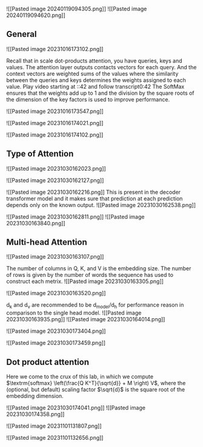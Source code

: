 ![[Pasted image 20240119094305.png]]
![[Pasted image 20240119094620.png]]
## General 
![[Pasted image 20231016173102.png]]

Recall that in scale dot-products attention, you have queries, keys and values. The attention layer outputs contacts vectors for each query. And the context vectors are weighted sums of the values where the similarity between the queries and keys determines the weights assigned to each value.
Play video starting at ::42 and follow transcript0:42
The SoftMax ensures that the weights add up to 1 and the division by the square roots of the dimension of the key factors is used to improve performance.


![[Pasted image 20231016173547.png]]


![[Pasted image 20231016174021.png]]

![[Pasted image 20231016174102.png]]


## Type of Attention

![[Pasted image 20231030162023.png]]

![[Pasted image 20231030162127.png]]

![[Pasted image 20231030162216.png]]
This is present in the decoder transformer model and it makes sure that prediction at each prediction depends only on the known output.
![[Pasted image 20231030162538.png]]

![[Pasted image 20231030162811.png]]
![[Pasted image 20231030163840.png]]

## Multi-head Attention

![[Pasted image 20231030163107.png]]

The number of columns in Q, K, and V is the embedding size. The number of rows is given by the number of words the sequence has used to construct each metrix.
![[Pasted image 20231030163305.png]]

![[Pasted image 20231030163520.png]]


d<sub>k</sub> and d<sub>v</sub> are recommended to be d<sub>model</sub>/d<sub>h</sub> for performance reason in comparison to the single head model. 
![[Pasted image 20231030163935.png]]
![[Pasted image 20231030164014.png]]

![[Pasted image 20231030173404.png]]

![[Pasted image 20231030173459.png]]


## Dot product attention

Here we come to the crux of this lab, in which we compute 
$\textrm{softmax} \left(\frac{Q K^T}{\sqrt{d}} + M \right) V$, where the (optional, but default) scaling factor $\sqrt{d}$ is the square root of the embedding dimension.

![[Pasted image 20231030174041.png]]
![[Pasted image 20231030174358.png]]

![[Pasted image 20231101131807.png]]

![[Pasted image 20231101132656.png]]